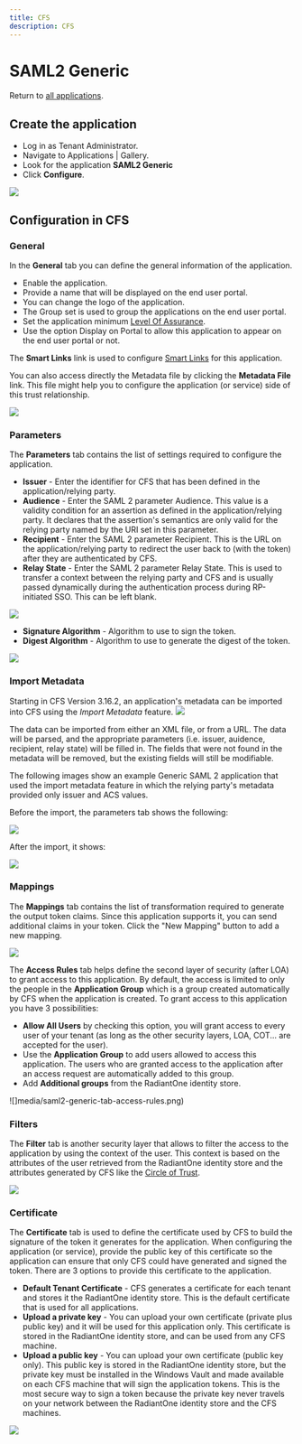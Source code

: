 ```yaml
---
title: CFS
description: CFS
---
```


SAML2 Generic
=============

Return to [all applications](03-configuration#applications).

Create the application
----------------------

*   Log in as Tenant Administrator.
*   Navigate to Applications | Gallery.
*   Look for the application **SAML2 Generic**
*   Click **Configure**.

![](media/saml2-generic-configure.png)

Configuration in CFS
--------------------

### General

In the **General** tab you can define the general information of the application.

*   Enable the application.
*   Provide a name that will be displayed on the end user portal.
*   You can change the logo of the application.
*   The Group set is used to group the applications on the end user portal.
*   Set the application minimum [Level Of Assurance](02-getting-started#level-of-assurance).
*   Use the option Display on Portal to allow this application to appear on the end user portal or not.

The **Smart Links** link is used to configure [Smart Links](03-configuration#smart-links) for this application.

You can also access directly the Metadata file by clicking the **Metadata File** link. This file might help you to configure the application (or service) side of this trust relationship.

![](media/saml2-generic-tab-general.png)

### Parameters

The **Parameters** tab contains the list of settings required to configure the application.

*   **Issuer** - Enter the identifier for CFS that has been defined in the application/relying party.
*   **Audience** - Enter the SAML 2 parameter Audience. This value is a validity condition for an assertion as defined in the application/relying party. It declares that the assertion's semantics are only valid for the relying party named by the URI set in this parameter.
*   **Recipient** - Enter the SAML 2 parameter Recipient. This is the URL on the application/relying party to redirect the user back to (with the token) after they are authenticated by CFS.
*   **Relay State** - Enter the SAML 2 parameter Relay State. This is used to transfer a context between the relying party and CFS and is usually passed dynamically during the authentication process during RP-initiated SSO. This can be left blank.

![](media/saml2-generic-tab-parameters.png)

*   **Signature Algorithm** - Algorithm to use to sign the token.
*   **Digest Algorithm** - Algorithm to use to generate the digest of the token.

![](media/algorithms.png)

### Import Metadata

Starting in CFS Version 3.16.2, an application's metadata can be imported into CFS using the _Import Metadata_ feature. ![](media/saml2-generic-import-metadata.png)

The data can be imported from either an XML file, or from a URL. The data will be parsed, and the appropriate parameters (i.e. issuer, auidence, recipient, relay state) will be filled in. The fields that were not found in the metadata will be removed, but the existing fields will still be modifiable.

The following images show an example Generic SAML 2 application that used the import metadata feature in which the relying party's metadata provided only issuer and ACS values.  
  
Before the import, the parameters tab shows the following:

![](media/before-metadata-import.png)

After the import, it shows:

![](media/after-metadata-import.png)

### Mappings

The **Mappings** tab contains the list of transformation required to generate the output token claims. Since this application supports it, you can send additional claims in your token. Click the "New Mapping" button to add a new mapping.

![](media/saml2-generic-tab-mappings.png)

The **Access Rules** tab helps define the second layer of security (after LOA) to grant access to this application. By default, the access is limited to only the people in the **Application Group** which is a group created automatically by CFS when the application is created. To grant access to this application you have 3 possibilities:

*   **Allow All Users** by checking this option, you will grant access to every user of your tenant (as long as the other security layers, LOA, COT... are accepted for the user).
*   Use the **Application Group** to add users allowed to access this application. The users who are granted access to the application after an access request are automatically added to this group.
*   Add **Additional groups** from the RadiantOne identity store.

![]media/saml2-generic-tab-access-rules.png)

### Filters

The **Filter** tab is another security layer that allows to filter the access to the application by using the context of the user. This context is based on the attributes of the user retrieved from the RadiantOne identity store and the attributes generated by CFS like the [Circle of Trust](02-getting-started#circle-of-trust).

![](media/saml2-generic-tab-filter.png)

### Certificate

The **Certificate** tab is used to define the certificate used by CFS to build the signature of the token it generates for the application. When configuring the application (or service), provide the public key of this certificate so the application can ensure that only CFS could have generated and signed the token. There are 3 options to provide this certificate to the application.

*   **Default Tenant Certificate** - CFS generates a certificate for each tenant and stores it the RadiantOne identity store. This is the default certificate that is used for all applications.
*   **Upload a private key** - You can upload your own certificate (private plus public key) and it will be used for this application only. This certificate is stored in the RadiantOne identity store, and can be used from any CFS machine.
*   **Upload a public key** - You can upload your own certificate (public key only). This public key is stored in the RadiantOne identity store, but the private key must be installed in the Windows Vault and made available on each CFS machine that will sign the application tokens. This is the most secure way to sign a token because the private key never travels on your network between the RadiantOne identity store and the CFS machines.

![](media/saml2-generic-tab-certificate.png)